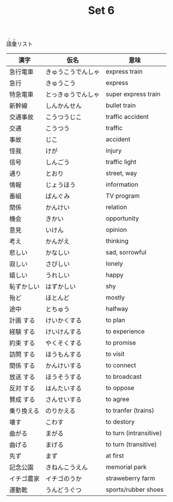 ﻿---
layout: default
title: Set 6
parent: N4 Vocabulary List
grand_parent: <ruby>語彙<rt>ごい</rt></ruby> Vocabulary
nav_order: 6
---

<ruby>語彙<rt>ごい</rt></ruby>リスト

| 漢字       | 仮名               | 意味                   |
| ---------- | ------------------ | ---------------------- |
| 急行電車   | きゅうこうでんしゃ | express train          |
| 急行       | きゅうこう         | express                |
| 特急電車   | とっきゅうでんしゃ | super express train    |
| 新幹線     | しんかんせん       | bullet train           |
| 交通事故   | こうつうじこ       | traffic accident       |
| 交通       | こうつう           | traffic                |
| 事故       | じこ               | accident               |
| 怪我       | けが               | injury                 |
| 信号       | しんごう           | traffic light          |
| 通り       | とおり             | street, way            |
| 情報       | じょうほう         | information            |
| 番組       | ばんぐみ           | TV program             |
| 関係       | かんけい           | relation               |
| 機会       | きかい             | opportunity            |
| 意見       | いけん             | opinion                |
| 考え       | かんがえ           | thinking               |
| 悲しい     | かなしい           | sad, sorrowful         |
| 寂しい     | さびしい           | lonely                 |
| 嬉しい     | うれしい           | happy                  |
| 恥ずかしい | はずかしい         | shy                    |
| 殆ど       | ほとんど           | mostly                 |
| 途中       | とちゅう           | halfway                |
| 計画 する  | けいかくする       | to plan                |
| 経験 する  | けいけんする       | to experience          |
| 約束 する  | やくそくする       | to promise             |
| 訪問 する  | ほうもんする       | to visit               |
| 関係 する  | かんけいする       | to connect             |
| 放送 する  | ほうそうする       | to broadcast           |
| 反対 する  | はんたいする       | to oppose              |
| 賛成 する  | さんせいする       | to agree               |
| 乗り換える | のりかえる         | to tranfer (trains)    |
| 壊す       | こわす             | to destory             |
| 曲がる     | まがる             | to turn (intransitive) |
| 曲げる     | まげる             | to turn (transitive)   |
| 先ず       | まず               | at first               |
| 記念公園   | きねんこうえん     | memorial park          |
| イチゴ農家 | イチゴのうか       | straweberry farm       |
| 運動靴     | うんどうぐつ       | sports/rubber shoes    |
